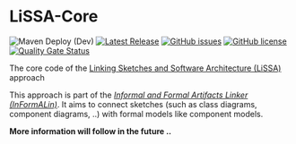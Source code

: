 # LiSSA-Core

![Maven Deploy (Dev)](https://github.com/LiSSA-Approach/LiSSA-Core/workflows/Maven%20Deploy%20(Dev)/badge.svg)
[![Latest Release](https://img.shields.io/github/release/LiSSA-Approach/LiSSA-Core.svg)](https://github.com/LiSSA-Approach/LiSSA-Core/releases/latest)
[![GitHub issues](https://img.shields.io/github/issues/LiSSA-Approach/LiSSA-Core.svg?style=square)](https://github.com/LiSSA-Approach/LiSSA-Core/issues)
[![GitHub license](https://img.shields.io/badge/license-MIT-blue.svg?style=square)](https://github.com/LiSSA-Approach/LiSSA-Core/blob/master/LICENCE.md)
[![Quality Gate Status](https://sonarcloud.io/api/project_badges/measure?project=LiSSA-Approach_LiSSA-Core&metric=alert_status)](https://sonarcloud.io/dashboard?id=LiSSA-Approach_LiSSA-Core)

The core code of the [Linking Sketches and Software Architecture (LiSSA)](https://github.com/LiSSA-Approach) approach

This approach is part of the *[Informal and Formal Artifacts Linker (InFormALin)](https://informalin.github.io/)*. It aims to connect sketches (such as class diagrams, component diagrams, ..) with
formal models like component models.

**More information will follow in the future ..**
